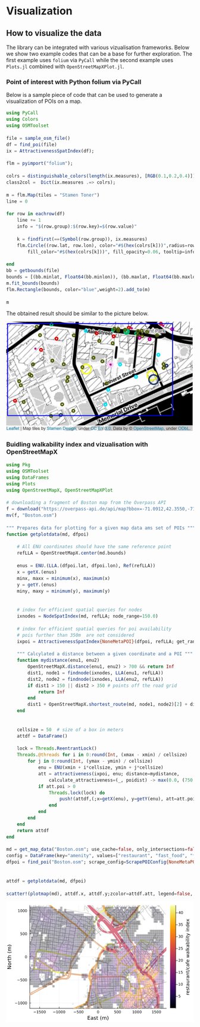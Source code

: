 # Visualization

## How to visualize the data

The library can be integrated with various vizualisation frameworks. Below we show two example codes that can be a base for further exploration. The first example uses `folium`  via `PyCall` while the second example uses `Plots.jl` combined with `OpenStreetMapXPlot.jl`.



### Point of interest with Python folium via PyCall

Below is a sample piece of code that can be used to generate a visualization of POIs on a map.
```julia
using PyCall
using Colors
using OSMToolset

file = sample_osm_file()
df = find_poi(file)
ix = AttractivenessSpatIndex(df);

flm = pyimport("folium");

colrs = distinguishable_colors(length(ix.measures), [RGB(0.1,0.2,0.4)])
class2col =  Dict(ix.measures .=> colrs);

m = flm.Map(tiles = "Stamen Toner")
line = 0

for row in eachrow(df)
    line += 1
    info = "$(row.group):$(row.key)=$(row.value)"

    k = findfirst(==(Symbol(row.group)), ix.measures)
    flm.Circle((row.lat, row.lon), color="#$(hex(colrs[k]))",radius=row.influence,
        fill_color="#$(hex(colrs[k]))", fill_opacity=0.06, tooltip=info).add_to(m)

end
bb = getbounds(file)
bounds = [(bb.minlat, Float64(bb.minlon)), (bb.maxlat, Float64(bb.maxlon))]
m.fit_bounds(bounds)
flm.Rectangle(bounds, color="blue",weight=2).add_to(m)

m
```
The obtained result should be similar to the picture below.

![POI Visualization](poiviz.png)


### Buidling walkability index and vizualisation with OpenStreetMapX

```julia
using Pkg
using OSMToolset
using DataFrames
using Plots
using OpenStreetMapX, OpenStreetMapXPlot

# downloading a fragment of Boston map from the Overpass API
f = download("https://overpass-api.de/api/map?bbox=-71.0912,42.3550,-71.0486,42.3751")
mv(f, "Boston.osm")

""" Prepares data for plotting for a given map data ams set of POIs """
function getplotdata(md, dfpoi)

    # All ENU coordinates should have the same reference point
    refLLA = OpenStreetMapX.center(md.bounds)

    enus = ENU.(LLA.(dfpoi.lat, dfpoi.lon), Ref(refLLA))
    x = getX.(enus)
    minx, maxx = minimum(x), maximum(x)
    y = getY.(enus)
    miny, maxy = minimum(y), maximum(y)


    # index for efficient spatial queries for nodes
    ixnodes = NodeSpatIndex(md, refLLA; node_range=150.0)

    # index for efficient spatial queries for poi availability
    # pois further than 350m  are not considered
    ixpoi = AttractivenessSpatIndex{NoneMetaPOI}(dfpoi, refLLA; get_range=a->350, get_group=a->:poi);

    """ Calcylated a distance between a given coordinate and a POI """
    function mydistance(enu1, enu2)
        OpenStreetMapX.distance(enu1, enu2) > 700 && return Inf
        dist1, node1 = findnode(ixnodes, LLA(enu1, refLLA))
        dist2, node2 = findnode(ixnodes, LLA(enu2, refLLA))
        if dist1 > 150 || dist2 > 350 # points off the road grid
            return Inf
        end
        dist1 + OpenStreetMapX.shortest_route(md, node1, node2)[2] + dist2
    end


    cellsize = 50  # size of a box in meters
    attdf = DataFrame()

    lock = Threads.ReentrantLock()
    Threads.@threads for i in 0:round(Int, (xmax - xmin) / cellsize)
        for j in 0:round(Int, (ymax - ymin) / cellsize)
            enu = ENU(xmin + i*cellsize, ymin + j*cellsize)
            att = attractiveness(ixpoi, enu; distance=mydistance,
                calculate_attractiveness=(_, poidist) -> max(0.0, (750 - poidist) / 750))
            if att.poi > 0
                Threads.lock(lock) do
                    push!(attdf,(;x=getX(enu), y=getY(enu), att=att.poi))
                end
            end
        end
    end
    return attdf
end

md = get_map_data("Boston.osm"; use_cache=false, only_intersections=false);
config = DataFrame(key="amenity", values=["restaurant", "fast_food", "food_court", "pub", "bar", "cafe", "ice_cream"])
dfpoi = find_poi("Boston.osm"; scrape_config=ScrapePOIConfig{NoneMetaPOI}(config))


attdf = getplotdata(md, dfpoi)

scatter!(plotmap(md), attdf.x, attdf.y;zcolor=attdf.att, legend=false, colorbar=true, markershape=:rect, markeralpha=0.32,markerstrokewidth=0,markersize=3.45, colorbar_title="restaurant/cafe walkability index")
```

![POI Visualization](Boston_restaurant.png)
